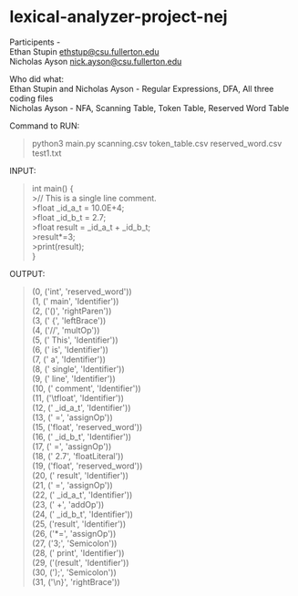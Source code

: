 ﻿# lexical-analyzer-project-nej
Participents -   
Ethan Stupin  ethstup@csu.fullerton.edu  
Nicholas Ayson  nick.ayson@csu.fullerton.edu  

Who did what:  
Ethan Stupin and Nicholas Ayson - Regular Expressions, DFA, All three coding files  
Nicholas Ayson - NFA, Scanning Table, Token Table, Reserved Word Table  
  
Command to RUN:  
> python3 main.py scanning.csv token_table.csv reserved_word.csv test1.txt  

INPUT:
>int main() {  
	>// This is a single line comment.  
	>float _id_a_t = 10.0E+4;  
      >float _id_b_t = 2.7;  
      >float result = _id_a_t + _id_b_t;  
      >result*=3;  
      >print(result);  
>}    
  
OUTPUT:
>(0, ('int', 'reserved_word'))  
>(1, (' main', 'Identifier'))  
>(2, ('()', 'rightParen'))  
>(3, (' {', 'leftBrace'))  
>(4, ('//', 'multOp'))  
>(5, (' This', 'Identifier'))  
>(6, (' is', 'Identifier'))  
>(7, (' a', 'Identifier'))  
>(8, (' single', 'Identifier'))  
>(9, (' line', 'Identifier'))  
>(10, (' comment', 'Identifier'))  
>(11, ('\tfloat', 'Identifier'))  
>(12, (' _id_a_t', 'Identifier'))  
>(13, (' =', 'assignOp'))  
>(15, ('float', 'reserved_word'))  
>(16, (' _id_b_t', 'Identifier'))  
>(17, (' =', 'assignOp'))  
>(18, (' 2.7', 'floatLiteral'))  
>(19, ('float', 'reserved_word'))  
>(20, (' result', 'Identifier'))  
>(21, (' =', 'assignOp'))  
>(22, (' _id_a_t', 'Identifier'))  
>(23, (' +', 'addOp'))  
>(24, (' _id_b_t', 'Identifier'))  
>(25, ('result', 'Identifier'))  
>(26, ('*=', 'assignOp'))  
>(27, ('3;', 'Semicolon'))  
>(28, (' print', 'Identifier'))  
>(29, ('(result', 'Identifier'))  
>(30, (');', 'Semicolon'))  
>(31, ('\n}', 'rightBrace'))  